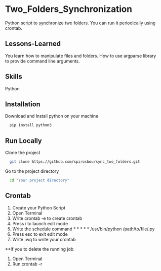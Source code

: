 
# Two_Folders_Synchronization

Python script to synchronize two folders. You can run it periodically using crontab.


## Lessons-Learned
You learn how to manipulate files and folders. How to use argparse library
to provide command line arguments.

## Skills

Python

## Installation

Download and Install python on your machine

```bash 
  pip install python3
```
    
## Run Locally

Clone the project

```bash
  git clone https://github.com/spirosbou/sync_two_folders.git
```

Go to the project directory

```bash
  cd "Your project directory"
```





## Crontab

1) Create your Python Script
2) Open Terminal
3) Write crontab -e to create crontab
4) Press i to launch edit mode
5) Write the schedule command * * * * * /usr/bin/python /path/to/file/<FILENAME>.py
6) Press esc to exit edit mode
7) Write :wq to write your crontab

**If you to delete the running job:
1) Open Terminal
2) Run crontab -r 